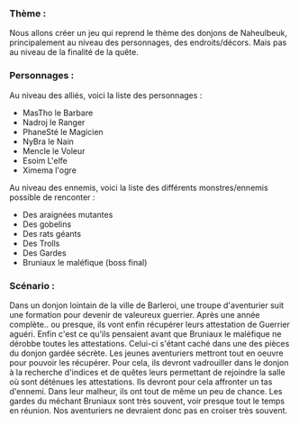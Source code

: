 ### Thème :

Nous allons créer un jeu qui reprend le thème des donjons de Naheulbeuk, principalement au niveau des personnages, des endroits/décors. Mais pas au niveau de la finalité de la quête. 

### Personnages :

Au niveau des alliés, voici la liste des personnages :

- MasTho le Barbare 
- Nadroj le Ranger
- PhaneSté le Magicien
- NyBra le Nain
- Mencle le Voleur
- Esoim L'elfe 
- Ximema l'ogre

Au niveau des ennemis, voici la liste des différents monstres/ennemis possible de renconter :

- Des araignées mutantes
- Des gobelins
- Des rats géants
- Des Trolls
- Des Gardes
- Bruniaux le maléfique (boss final)

### Scénario :

Dans un donjon lointain de la ville de Barleroi, une troupe d'aventurier suit une formation pour devenir de valeureux guerrier. Après une année complète.. ou presque, ils vont enfin récupérer leurs attestation de Guerrier aguéri.  Enfin c'est ce qu'ils pensaient avant que Bruniaux le maléfique ne dérobbe toutes les attestations. Celui-ci s'étant caché dans une des pièces du donjon gardée sécrète. Les jeunes aventuriers mettront tout en oeuvre pour pouvoir les récupérer. Pour cela, ils devront vadrouiller dans le donjon à la recherche d'indices et de quêtes leurs permettant de rejoindre la salle où sont déténues les attestations. Ils devront pour cela affronter un tas d'ennemi. Dans leur malheur, ils ont tout de même un peu de chance. Les gardes du méchant Bruniaux sont très souvent, voir presque tout le temps en réunion. Nos aventuriers ne devraient donc pas en croiser très souvent.